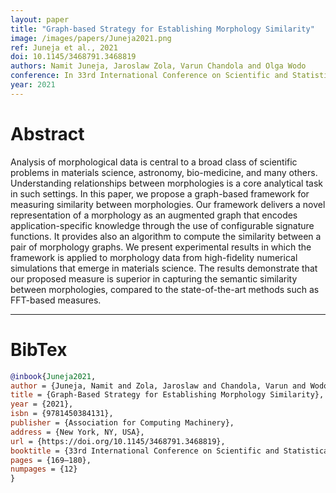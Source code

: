 ```yaml
---
layout: paper
title: "Graph-based Strategy for Establishing Morphology Similarity"
image: /images/papers/Juneja2021.png
ref: Juneja et al., 2021
doi: 10.1145/3468791.3468819
authors: Namit Juneja, Jaroslaw Zola, Varun Chandola and Olga Wodo 
conference: In 33rd International Conference on Scientific and Statistical Database Management
year: 2021
---
```


# Abstract

Analysis of morphological data is central to a broad class of scientific problems in materials science, astronomy, bio-medicine, and many others. Understanding relationships between morphologies is a core analytical task in such settings. In this paper, we propose a graph-based framework for measuring similarity between morphologies. Our framework delivers a novel representation of a morphology as an augmented graph that encodes application-specific knowledge through the use of configurable signature functions. It provides also an algorithm to compute the similarity between a pair of morphology graphs. We present experimental results in which the framework is applied to morphology data from high-fidelity numerical simulations that emerge in materials science. The results demonstrate that our proposed measure is superior in capturing the semantic similarity between morphologies, compared to the state-of-the-art methods such as FFT-based measures.

---

# BibTex

```bibtex
@inbook{Juneja2021, 
author = {Juneja, Namit and Zola, Jaroslaw and Chandola, Varun and Wodo, Olga}, 
title = {Graph-Based Strategy for Establishing Morphology Similarity}, 
year = {2021}, 
isbn = {9781450384131}, 
publisher = {Association for Computing Machinery}, 
address = {New York, NY, USA}, 
url = {https://doi.org/10.1145/3468791.3468819}, 
booktitle = {33rd International Conference on Scientific and Statistical Database Management}, 
pages = {169–180}, 
numpages = {12} 
}
```
